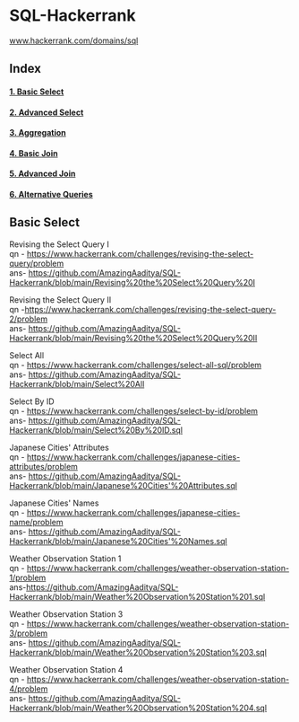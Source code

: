 # SQL-Hackerrank
www.hackerrank.com/domains/sql

## Index 
#### <a href ="https://github.com/AmazingAaditya/SQL-Hackerrank/tree/main#basic-select"> 1. Basic Select </a>
#### <a href ="#"> 2. Advanced Select </a>
#### <a href ="#"> 3. Aggregation </a>
#### <a href ="#"> 4. Basic Join </a>
#### <a href ="#"> 5. Advanced Join </a>
#### <a href ="#"> 6. Alternative Queries </a>



## Basic Select

Revising the Select Query I<br>
qn - https://www.hackerrank.com/challenges/revising-the-select-query/problem<br>
ans- https://github.com/AmazingAaditya/SQL-Hackerrank/blob/main/Revising%20the%20Select%20Query%20I<br>

Revising the Select Query II<br>
qn -https://www.hackerrank.com/challenges/revising-the-select-query-2/problem<br>
ans- https://github.com/AmazingAaditya/SQL-Hackerrank/blob/main/Revising%20the%20Select%20Query%20II<br>

Select All<br>
qn - https://www.hackerrank.com/challenges/select-all-sql/problem<br>
ans- https://github.com/AmazingAaditya/SQL-Hackerrank/blob/main/Select%20All<br>

Select By ID<br>
qn - https://www.hackerrank.com/challenges/select-by-id/problem<br>
ans- https://github.com/AmazingAaditya/SQL-Hackerrank/blob/main/Select%20By%20ID.sql<br>

Japanese Cities' Attributes<br>
qn - https://www.hackerrank.com/challenges/japanese-cities-attributes/problem<br>
ans- https://github.com/AmazingAaditya/SQL-Hackerrank/blob/main/Japanese%20Cities'%20Attributes.sql<br>

Japanese Cities' Names<br>
qn - https://www.hackerrank.com/challenges/japanese-cities-name/problem<br>
ans- https://github.com/AmazingAaditya/SQL-Hackerrank/blob/main/Japanese%20Cities'%20Names.sql<br>

Weather Observation Station 1<br>
qn - https://www.hackerrank.com/challenges/weather-observation-station-1/problem<br>
ans-https://github.com/AmazingAaditya/SQL-Hackerrank/blob/main/Weather%20Observation%20Station%201.sql<br>

Weather Observation Station 3<br>
qn - https://www.hackerrank.com/challenges/weather-observation-station-3/problem<br>
ans- https://github.com/AmazingAaditya/SQL-Hackerrank/blob/main/Weather%20Observation%20Station%203.sql<br>

Weather Observation Station 4<br>
qn - https://www.hackerrank.com/challenges/weather-observation-station-4/problem<br>
ans- https://github.com/AmazingAaditya/SQL-Hackerrank/blob/main/Weather%20Observation%20Station%204.sql<br>

